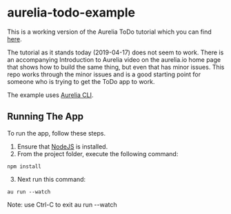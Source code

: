 # aurelia-todo-example

This is a working version of the Aurelia ToDo tutorial which you can find [here](http://aurelia.io/docs/tutorials/creating-a-todo-app/).

The tutorial as it stands today (2019-04-17) does not seem to work.  There is an accompanying Introduction to Aurelia video on the aurelia.io home page that shows how to build the same thing, but even that has minor issues.  This repo works through the minor issues and is a good starting point for someone who is trying to get the ToDo app to work.

The example uses [Aurelia CLI](http://aurelia.io/docs/build-systems/aurelia-cli/).

## Running The App

To run the app, follow these steps.

1. Ensure that [NodeJS](http://nodejs.org/) is installed.
2. From the project folder, execute the following command:

  ```shell
  npm install
  ```
3. Next run this command:

  ```shell
  au run --watch
  ```
Note: use Ctrl-C to exit au run --watch 
  
